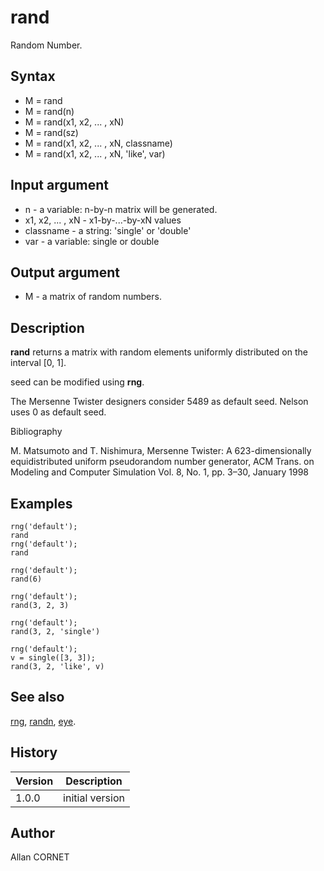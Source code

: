 

# rand

Random Number.

## Syntax

- M = rand
- M = rand(n)
- M = rand(x1, x2, ... , xN)
- M = rand(sz)
- M = rand(x1, x2, ... , xN, classname)
- M = rand(x1, x2, ... , xN, 'like', var)

## Input argument

 - n - a variable: n-by-n matrix will be generated.
 - x1, x2, ... , xN - x1-by-...-by-xN values
 - classname - a string: 'single' or 'double'
 - var - a variable: single or double

## Output argument

 - M - a matrix of random numbers.

## Description


  <p><b>rand</b> returns a matrix with random elements uniformly distributed on the interval [0, 1].</p>
  <p>seed can be modified using <b>rng</b>.</p>
  <p>The Mersenne Twister designers consider 5489 as default seed. Nelson uses 0 as default seed.</p>


Bibliography

M. Matsumoto and T. Nishimura, Mersenne Twister: A 623-dimensionally equidistributed uniform pseudorandom number generator, ACM Trans. on Modeling and Computer Simulation Vol. 8, No. 1, pp. 3–30, January 1998

## Examples

```Nelson
rng('default');
rand
rng('default');
rand
```
```Nelson
rng('default');
rand(6)
```
```Nelson
rng('default');
rand(3, 2, 3)
```
```Nelson
rng('default');
rand(3, 2, 'single')
```
```Nelson
rng('default');
v = single([3, 3]);
rand(3, 2, 'like', v)
```

## See also

[rng](rng.md), [randn](randn.md), [eye](../constructors_functions/eye.md).
## History

|Version|Description|
|------|------|
|1.0.0|initial version|


## Author

Allan CORNET



